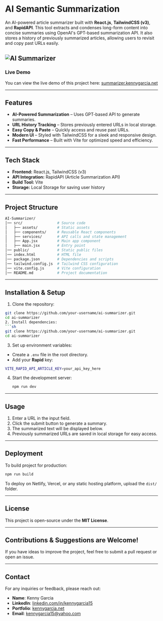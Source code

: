 # AI Semantic Summarization


An AI-powered article summarizer built with **React.js**, **TailwindCSS (v3)**, and **RapidAPI**. This tool extracts and condenses long-form content into concise summaries using OpenAI's GPT-based summarization API. It also stores a history of previously summarized articles, allowing users to revisit and copy past URLs easily.

![AI Summarizer](https://cdn.discordapp.com/attachments/1299155448959598595/1343477976150315018/Screenshot_2025-02-23_220255.png?ex=67bd6ade&is=67bc195e&hm=0e350816b5f948e38ce1b0feafbbdac28da1e3d54db5f06c759e35ecc1920c80&)
---

### Live Demo
You can view the live demo of this project here: [summarizer.kennygarcia.net](https://summarizer.kennygarcia.net)

---

## Features


-  **AI-Powered Summarization** – Uses GPT-based API to generate summaries.
-  **URL History Tracking** – Stores previously entered URLs in local storage.
-  **Easy Copy & Paste** – Quickly access and reuse past URLs.
-  **Modern UI** – Styled with TailwindCSS for a sleek and responsive design.
-  **Fast Performance** – Built with Vite for optimized speed and efficiency.

---

## Tech Stack


- **Frontend:** React.js, TailwindCSS (v3)
- **API Integration:** RapidAPI (Article Summarization API)
- **Build Tool:** Vite
- **Storage:** Local Storage for saving user history

---

## Project Structure

```bash
AI-Summarizer/
│── src/                # Source code
│   ├── assets/         # Static assets
│   ├── components/     # Reusable React components
│   ├── services/       # API calls and state management
│   ├── App.jsx         # Main app component
│   ├── main.jsx        # Entry point
│── public/             # Static public files
│── index.html          # HTML file
│── package.json        # Dependencies and scripts
│── tailwind.config.js  # Tailwind CSS configuration
│── vite.config.js      # Vite configuration
│── README.md           # Project documentation
```

---

## Installation & Setup 
1. Clone the repository:
  ```sh
  git clone https://github.com/your-username/ai-summarizer.git
  cd ai-summarizer
2. Install dependencies:
  ```sh
  git clone https://github.com/your-username/ai-summarizer.git
  cd ai-summarizer
  ```
3. Set up environment variables:
  - Create a ```.env``` file in the root directory.
  - Add your **Rapid** key:
  ```sh
  VITE_RAPID_API_ARTICLE_KEY=your_api_key_here
  ```
4. Start the development server:
   ```sh
   npm run dev
   ```

---

## Usage
1. Enter a URL in the input field.
2. Click the submit button to generate a summary.
3. The summarized text will be displayed below.
4. Previously summarized URLs are saved in local storage for easy access.

---

## Deployment
To build project for production:
  ```sh
  npm run build
  ```
To deploy on Netlify, Vercel, or any static hosting platform, upload the ```dist/``` folder.

---

## License
This project is open-source under the **MIT License**.

---

## Contributions & Suggestions are Welcome!
If you have ideas to improve the project, feel free to submit a pull request or open an issue.

---
## Contact

For any inquiries or feedback, please reach out:

- **Name**: Kenny Garcia
- **LinkedIn**: [linkedin.com/in/kennygarcia15](https://linkedin.com/in/kennygarcia15/)
- **Portfolio**: [kennygarcia.net](https://kennygarcia.net)
- **Email**: [kennygarcia15@yahoo.com](mailto:kennygarcia15@yahoo.com)
